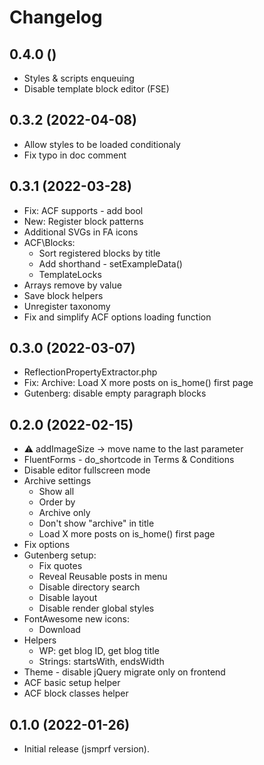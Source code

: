 # Changelog

## 0.4.0 ()

* Styles & scripts enqueuing
* Disable template block editor (FSE)

## 0.3.2 (2022-04-08)

* Allow styles to be loaded conditionaly
* Fix typo in doc comment

## 0.3.1 (2022-03-28)

* Fix: ACF supports - add bool
* New: Register block patterns
* Additional SVGs in FA icons
* ACF\Blocks:
  * Sort registered blocks by title
  * Add shorthand - setExampleData()
  * TemplateLocks
* Arrays remove by value
* Save block helpers
* Unregister taxonomy
* Fix and simplify ACF options loading function

## 0.3.0 (2022-03-07)

* ReflectionPropertyExtractor.php
* Fix: Archive: Load X more posts on is_home() first page
* Gutenberg: disable empty paragraph blocks

## 0.2.0 (2022-02-15)

* ⚠ addImageSize -> move name to the last parameter
* FluentForms - do_shortcode in Terms & Conditions
* Disable editor fullscreen mode
* Archive settings
  * Show all
  * Order by
  * Archive only
  * Don't show "archive" in title
  * Load X more posts on is_home() first page
* Fix options
* Gutenberg setup:
  * Fix quotes
  * Reveal Reusable posts in menu
  * Disable directory search
  * Disable layout
  * Disable render global styles
* FontAwesome new icons:
  * Download
* Helpers
  * WP: get blog ID, get blog title
  * Strings: startsWith, endsWidth
* Theme - disable jQuery migrate only on frontend
* ACF basic setup helper
* ACF block classes helper


## 0.1.0 (2022-01-26)

* Initial release (jsmprf version).
